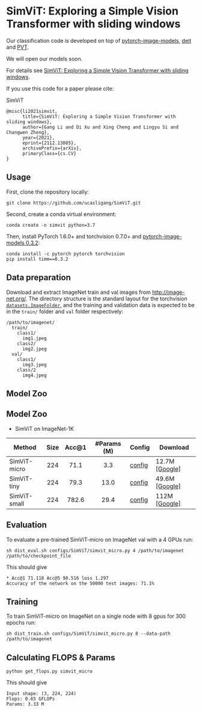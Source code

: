 # SimViT: Exploring a Simple Vision Transformer with sliding windows

Our classification code is developed on top of [pytorch-image-models](https://github.com/rwightman/pytorch-image-models), [deit](https://github.com/facebookresearch/deit) and [PVT](https://github.com/whai362/PVT).

We will open our models soon.

For details see [SimViT: Exploring a Simple Vision Transformer with sliding windows](https://arxiv.org/pdf/2112.13085.pdf). 

If you use this code for a paper please cite:


SimViT
```
@misc{li2021simvit,
      title={SimViT: Exploring a Simple Vision Transformer with sliding windows}, 
      author={Gang Li and Di Xu and Xing Cheng and Lingyu Si and Changwen Zheng},
      year={2021},
      eprint={2112.13085},
      archivePrefix={arXiv},
      primaryClass={cs.CV}
}
```


## Usage

First, clone the repository locally:
```
git clone https://github.com/ucasligang/SimViT.git
```
Second, create a conda virtual environment:
```
conda create -n simvit python=3.7
```

Then, install PyTorch 1.6.0+ and torchvision 0.7.0+ and [pytorch-image-models 0.3.2](https://github.com/rwightman/pytorch-image-models):

```
conda install -c pytorch pytorch torchvision
pip install timm==0.3.2
```

## Data preparation

Download and extract ImageNet train and val images from http://image-net.org/.
The directory structure is the standard layout for the torchvision [`datasets.ImageFolder`](https://pytorch.org/docs/stable/torchvision/datasets.html#imagefolder), and the training and validation data is expected to be in the `train/` folder and `val` folder respectively:

```
/path/to/imagenet/
  train/
    class1/
      img1.jpeg
    class2/
      img2.jpeg
  val/
    class1/
      img3.jpeg
    class/2
      img4.jpeg
```

## Model Zoo

## Model Zoo

- SimViT on ImageNet-1K

| Method           | Size | Acc@1 | #Params (M) | Config                                   | Download                                                                                   |
|------------------|:----:|:-----:|:-----------:|------------------------------------------|--------------------------------------------------------------------------------------------|
| SimViT-micro        |  224 |  71.1 |     3.3     | [config](configs/SimViT/simvit_micro.py)    | 12.7M [[Google]](https://drive.google.com/file/d/1JucCdOSu4oQoojqpk062LyQerSB7JC-U/view?usp=sharing)  |
| SimViT-tiny        |  224 |  79.3 |    13.0     | [config](configs/SimViT/simvit_tiny.py)  | 49.6M [[Google]](https://drive.google.com/file/d/1Ges034MGPauqCMwp7Ivv6RY5cQTQB2yB/view?usp=sharing)  |
| SimViT-small        |  224 |  782.6 |    29.4     | [config](configs/SimViT/simvit_small.py)  | 112M [[Google]](https://drive.google.com/file/d/1J6-j8z5Fk2fd7U_8L9Z1lHlwvSILcxFw/view?usp=sharing)  |

## Evaluation
To evaluate a pre-trained SimViT-micro on ImageNet val with a 4 GPUs run:
```
sh dist_eval.sh configs/SimViT/simvit_micro.py 4 /path/to/imagenet /path/to/checkpoint_file
```
This should give
```
* Acc@1 71.118 Acc@5 90.516 loss 1.297
Accuracy of the network on the 50000 test images: 71.1%
```

## Training
To train SimViT-micro on ImageNet on a single node with 8 gpus for 300 epochs run:

```
sh dist_train.sh configs/SimViT/simvit_micro.py 8 --data-path /path/to/imagenet
```

## Calculating FLOPS & Params

```
python get_flops.py simvit_micro
```
This should give
```
Input shape: (3, 224, 224)
Flops: 0.65 GFLOPs
Params: 3.33 M
```

